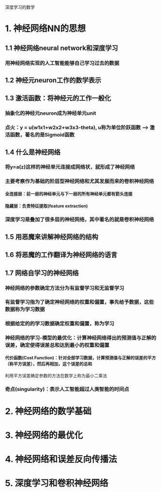 深度学习的数学

# 1. 神经网络NN的思想

## 1.1 神经网络neural network和深度学习

### 用神经网络实现的人工智能能够自己学习过去的数据

## 1.2 神经元neuron工作的数学表示

## 1.3 激活函数：将神经元的工作一般化

### 抽象化的神经元neuron成为神经单元unit

### 点火：y = u(w1x1+w2x2+w3x3-theta), u称为单位阶跃函数 --> 激活函数，著名的是Sigmoid函数

## 1.4 什么是神经网络

### 将y=a(z)这样的神经单元连接成网络状，就形成了神经网络

### 主要考察作为基础的阶层型神经网络和尤其发展而来的卷积神经网络

#### 全连接层：前一层的神经单元与下一层的所有神经单元都有箭头连接

#### 隐藏层：负责特征提取(feature extraction)

### 深度学习是叠加了很多层的神经网络，其中著名的就是卷积神经网络

## 1.5 用恶魔来讲解神经网络的结构

## 1.6 将恶魔的工作翻译为神经网络的语言

## 1.7 网络自学习的神经网络

### 神经网络的参数确定方法分为有监督学习和无监督学习

### 有监督学习指为了确定神经网络的权重和偏置，事先给予数据，这些数据称为学习数据

### 根据给定的的学习数据确定权重和偏置，称为学习

### 神经网络的学习-模型的最优化：计算神经网络得出的预测值与正解的误差，确定使得误差总和达到最小的权重和偏置

#### 代价函数(Cost Function)：针对全部学习数据，计算预测值与正解的误差的平方（称平方误差），然后再相加，这个误差的总和
 
利用平方误差确定参数的方法在数学上称为最小二乘法


### 奇点(singularity)：表示人工智能超过人类智能的时间点

# 2. 神经网络的数学基础

# 3. 神经网络的最优化

# 4. 神经网络和误差反向传播法

# 5. 深度学习和卷积神经网络
